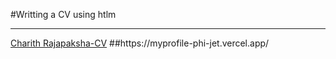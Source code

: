 #Writting a CV using htlm<br>
<hr size="1" >
<a href="https://chaxrium.github.io/My_Profile.html/">Charith Rajapaksha-CV</a>
##https://myprofile-phi-jet.vercel.app/
